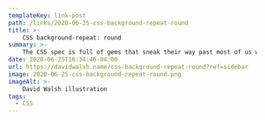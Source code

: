 ```yaml
---
templateKey: link-post
path: /links/2020-06-25-css-background-repeat-round
title: >-
    CSS background-repeat: round
summary: >-
    The CSS spec is full of gems that sneak their way past most of us web designers and developers. Stuff like :focus-within, prefers-reduced-motion, and prefers-color-scheme suddenly make their way into CSS without us really finding out for months or years. 
date: 2020-06-25T16:34:46-04:00
url: https://davidwalsh.name/css-background-repeat-round?ref=sidebar
image: 2020-06-25-css-background-repeat-round.png
imageAlt: >-
    David Walsh illustration
tags:
  - CSS
---
```

